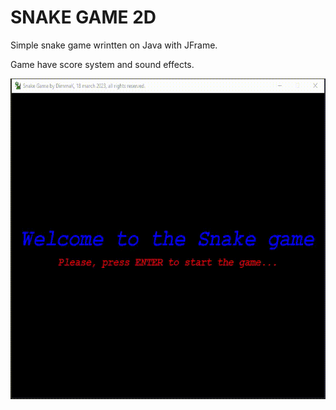 # SNAKE GAME 2D

Simple snake game wrintten on Java with JFrame.

Game have score system and sound effects.

<img src=readme_pics/gameplay.gif alt="" data-canonical-src="" width="604" height="513" />

